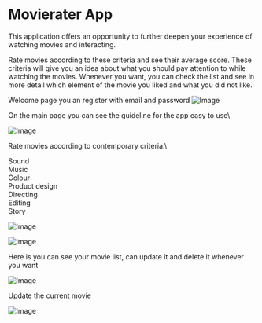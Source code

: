 # Movierater App


This application offers an opportunity to further deepen your experience of watching movies and interacting.

Rate movies according to these criteria and see their average score.
These criteria will give you an idea about what you should pay attention to while watching the movies.
Whenever you want, you can check the list and see in more detail which element of the movie you liked and what you did not like.




Welcome page you an register with email and password
![Image](https://github.com/remre/movie_rater_app/blob/main/readmephotos/welcomescreen.jpg)

On the main page you can see the guideline for the app easy to use\

![Image](https://github.com/remre/movie_rater_app/blob/main/readmephotos/main_page.png)

Rate movies according to contemporary criteria:\

Sound\
Music\
Colour\
Product design\
Directing\
Editing\
Story

![Image](https://github.com/remre/movie_rater_app/blob/main/readmephotos/addmovie_2.png)


![Image](https://github.com/remre/movie_rater_app/blob/main/readmephotos/addmovie_1.png)

Here is you can see your movie list, can update it and delete it whenever you want

![Image](https://github.com/remre/movie_rater_app/blob/main/readmephotos/movielist.png)

Update the current movie

![Image](https://github.com/remre/movie_rater_app/blob/main/readmephotos/update_movie.png)















